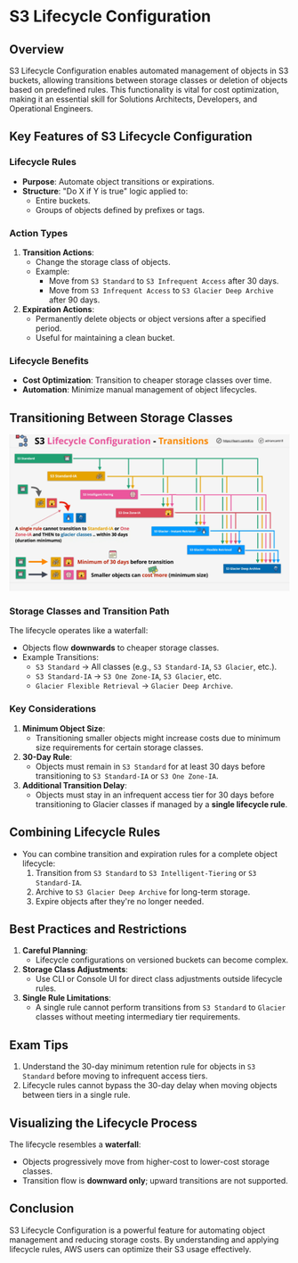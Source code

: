 # S3 Lifecycle Configuration

## Overview

S3 Lifecycle Configuration enables automated management of objects in S3 buckets, allowing transitions between storage classes or deletion of objects based on predefined rules. This functionality is vital for cost optimization, making it an essential skill for Solutions Architects, Developers, and Operational Engineers.

## Key Features of S3 Lifecycle Configuration

### **Lifecycle Rules**

- **Purpose**: Automate object transitions or expirations.
- **Structure**: "Do X if Y is true" logic applied to:
  - Entire buckets.
  - Groups of objects defined by prefixes or tags.

### **Action Types**

1. **Transition Actions**:
   - Change the storage class of objects.
   - Example:
     - Move from `S3 Standard` to `S3 Infrequent Access` after 30 days.
     - Move from `S3 Infrequent Access` to `S3 Glacier Deep Archive` after 90 days.
2. **Expiration Actions**:
   - Permanently delete objects or object versions after a specified period.
   - Useful for maintaining a clean bucket.

### **Lifecycle Benefits**

- **Cost Optimization**: Transition to cheaper storage classes over time.
- **Automation**: Minimize manual management of object lifecycles.

## Transitioning Between Storage Classes

![alt text](image-34.png)

### **Storage Classes and Transition Path**

The lifecycle operates like a waterfall:

- Objects flow **downwards** to cheaper storage classes.
- Example Transitions:
  - `S3 Standard` → All classes (e.g., `S3 Standard-IA`, `S3 Glacier`, etc.).
  - `S3 Standard-IA` → `S3 One Zone-IA`, `S3 Glacier`, etc.
  - `Glacier Flexible Retrieval` → `Glacier Deep Archive`.

### **Key Considerations**

1. **Minimum Object Size**:
   - Transitioning smaller objects might increase costs due to minimum size requirements for certain storage classes.
2. **30-Day Rule**:
   - Objects must remain in `S3 Standard` for at least 30 days before transitioning to `S3 Standard-IA` or `S3 One Zone-IA`.
3. **Additional Transition Delay**:
   - Objects must stay in an infrequent access tier for 30 days before transitioning to Glacier classes if managed by a **single lifecycle rule**.

## Combining Lifecycle Rules

- You can combine transition and expiration rules for a complete object lifecycle:
  1. Transition from `S3 Standard` to `S3 Intelligent-Tiering` or `S3 Standard-IA`.
  2. Archive to `S3 Glacier Deep Archive` for long-term storage.
  3. Expire objects after they're no longer needed.

## Best Practices and Restrictions

1. **Careful Planning**:
   - Lifecycle configurations on versioned buckets can become complex.
2. **Storage Class Adjustments**:
   - Use CLI or Console UI for direct class adjustments outside lifecycle rules.
3. **Single Rule Limitations**:
   - A single rule cannot perform transitions from `S3 Standard` to `Glacier` classes without meeting intermediary tier requirements.

## Exam Tips

1. Understand the 30-day minimum retention rule for objects in `S3 Standard` before moving to infrequent access tiers.
2. Lifecycle rules cannot bypass the 30-day delay when moving objects between tiers in a single rule.

## Visualizing the Lifecycle Process

The lifecycle resembles a **waterfall**:

- Objects progressively move from higher-cost to lower-cost storage classes.
- Transition flow is **downward only**; upward transitions are not supported.

## Conclusion

S3 Lifecycle Configuration is a powerful feature for automating object management and reducing storage costs. By understanding and applying lifecycle rules, AWS users can optimize their S3 usage effectively.
